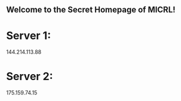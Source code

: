 ## Welcome to the Secret Homepage of MICRL!
# Server 1:
144.214.113.88
# Server 2:
175.159.74.15







